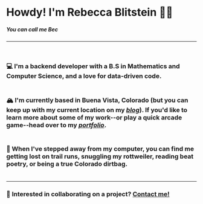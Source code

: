 # Howdy! I'm Rebecca Blitstein 👋🤠
##### You can call me Bec 
___
<br>

### 💻 I'm a backend developer with a B.S in Mathematics and Computer Science, and a love for data-driven code. <br><br>
### 🏔️ I'm currently based in Buena Vista, Colorado (but you can keep up with my current location on my *[blog](https://rhblitstein.github.io)*). If you'd like to learn more about some of my work--or play a quick arcade game--head over to my *[portfolio](https://rhblitstein.github.io)*. <br><br>
### 🚣 When I've stepped away from my computer, you can find me getting lost on trail runs, snuggling my rottweiler, reading beat poetry, or being a true Colorado dirtbag. <br><br>

***
 ### 💼 **Interested in collaborating on a project? [Contact me!](<mailto:rhblitstein@gmail.com>)**
